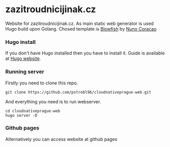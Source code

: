 # zazitroudnicijinak.cz

Website for zazitroudnicijinak.cz. As main static web generator is used Hugo build upon Golang. Chosed template is [Blowfish](https://themes.gohugo.io/themes/blowfish/) by [Nuno Coracao](https://n9o.xyz/)

### Hugo install

If you don't have Hugo installed then you have to install it. Guide is available at [Hugo website](https://gohugo.io/installation/).

### Running server

Firstly you need to clone this repo.

`git clone https://github.com/pstrobl96/cloudnativeprague-web.git`

And everything you need is to run webserver.

```
cd cloudnativeprague-web
hugo server -D
```

### Github pages

Alternatively you can access website at github pages
